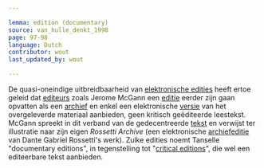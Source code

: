 ```yaml
---

lemma: edition (documentary)
source: van_hulle_denkt_1998
page: 97-98
language: Dutch
contributor: wout
last_updated_by: wout

---
```


De quasi-oneindige uitbreidbaarheid van [elektronische edities](editionDigital.html) heeft ertoe geleid dat [editeurs](editorScholarly.html) zoals Jerome McGann een [editie](editionScholarly.html) eerder zijn gaan opvatten als een [archief](archive.html) en enkel een elektronische [versie](version.html) van het overgeleverde materiaal aanbieden, geen kritisch geëditeerde leestekst. McGann spreekt in dit verband van de gedecentreerde [tekst](text.html) en verwijst ter illustratie naar zijn eigen _Rossetti Archive_ (een elektronische [archiefeditie](editionArchival.html) van Dante Gabriel Rossetti's werk). Zulke edities noemt Tanselle "documentary editions", in tegenstelling tot "[critical editions](editionCritical.html)", die wel een editeerbare tekst aanbieden.
